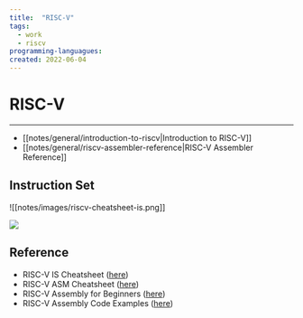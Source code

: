 ```yaml
---
title:  "RISC-V"
tags:
  - work
  - riscv
programming-languagues:
created: 2022-06-04
---
```

# RISC-V
---
- [[notes/general/introduction-to-riscv|Introduction to RISC-V]]
- [[notes/general/riscv-assembler-reference|RISC-V Assembler Reference]]

## Instruction Set
![[notes/images/riscv-cheatsheet-is.png]]

![](https://miro.medium.com/proxy/1*AQgZssKpktAWuAYIAYecqA.png)

## Reference
- RISC-V IS Cheatsheet ([here](https://itnext.io/risc-v-instruction-set-cheatsheet-70961b4bbe8))
- RISC-V ASM Cheatsheet ([here](https://michaeljclark.github.io/asm.html))
- RISC-V Assembly for Beginners ([here](https://medium.com/swlh/risc-v-assembly-for-beginners-387c6cd02c49))
- RISC-V Assembly Code Examples ([here](https://erik-engheim.medium.com/risc-v-assembly-code-examples-7bca0e7ebaa3))